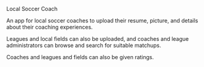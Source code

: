 Local Soccer Coach

An app for local soccer coaches to upload their resume, picture, and details about their coaching experiences.

Leagues and local fields can also be uploaded, and coaches and league administrators can browse and search for suitable matchups. 

Coaches and leagues and fields can also be given ratings.
